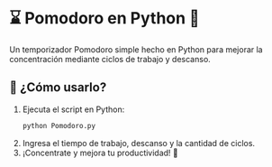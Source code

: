 #  ⌛  Pomodoro  en Python 🍅

Un temporizador Pomodoro simple hecho en Python para mejorar la concentración mediante ciclos de trabajo y descanso.

##  🚀  ¿Cómo usarlo?
1. Ejecuta el script en Python:
   ```python
   python Pomodoro.py
   
2. Ingresa el tiempo de trabajo, descanso y la cantidad de ciclos.
3. ¡Concentrate y mejora tu productividad!  🚀

